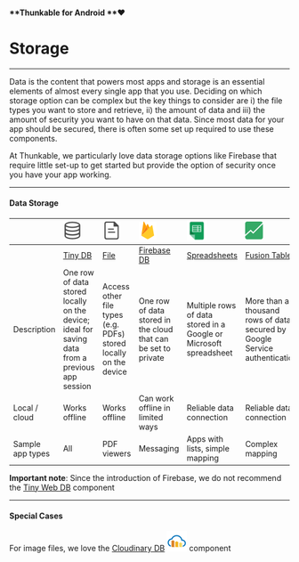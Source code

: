 #### **Thunkable for Android **❤

# Storage

---

Data is the content that powers most apps and storage is an essential elements of almost every single app that you use. Deciding on which storage option can be complex but the key things to consider are i\) the file types you want to store and retrieve, ii\) the amount of data and iii\) the amount of security you want to have on that data. Since most data for your app should be secured, there is often some set up required to use these components.

At Thunkable, we particularly love data storage options like Firebase that require little set-up to get started but provide the option of security once you have your app working.

---

#### Data Storage

|  | ![](/assets/tiny-db-icon.png) | ![](/assets/file-icon.png) | ![](/assets/firebase-icon.png) | ![](/assets/spreadsheets-icon.png) | ![](/assets/fusion-tables-icon.png) |
| :--- | :--- | :--- | :--- | :--- | :--- |
|  | [Tiny DB](/components/storage/tiny-db.md) | [File](/components/storage/file.md) | [Firebase DB](/components/storage/firebase-db.md) | [Spreadsheets](/components/storage/spreadsheets.md) | [Fusion Tables](/components/storage/fusion-tables.md) |
| Description | One row of data stored locally on the device; ideal for saving data from a previous app session | Access other file types \(e.g. PDFs\) stored locally on the device | One row of data stored in the cloud that can be set to private | Multiple rows of data stored in a Google or Microsoft spreadsheet | More than a thousand rows of data secured by Google Service authentication |
| Local / cloud | Works offline | Works offline | Can work offline in limited ways | Reliable data connection | Reliable data connection |
| Sample app types | All | PDF viewers | Messaging | Apps with lists, simple mapping | Complex mapping |

**Important note**: Since the introduction of Firebase, we do not recommend the [Tiny Web DB](/components/storage/tiny-web-db.md) component

---

#### Special Cases

For image files, we love the [Cloudinary DB](/components/image-+-video/cloudinary-db.md)  ![](/assets/cloudinary-icon.png) component

